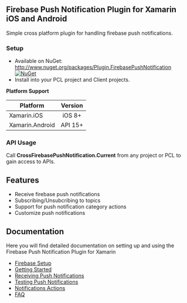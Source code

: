 ## Firebase Push Notification Plugin for Xamarin iOS and Android
Simple cross platform plugin for handling firebase push notifications.

### Setup
* Available on NuGet: http://www.nuget.org/packages/Plugin.FirebasePushNotification [![NuGet](https://img.shields.io/nuget/v/Plugin.FirebasePushNotification.svg?label=NuGet)](https://www.nuget.org/packages/Plugin.FirebasePushNotification/)
* Install into your PCL project and Client projects.

**Platform Support**

|Platform|Version|
| ------------------- | :------------------: |
|Xamarin.iOS|iOS 8+|
|Xamarin.Android|API 15+|

### API Usage

Call **CrossFirebasePushNotification.Current** from any project or PCL to gain access to APIs.

## Features

- Receive firebase push notifications
- Subscribing/Unsubcribing to topics
- Support for push notification category actions
- Customize push notifications

## Documentation

Here you will find detailed documentation on setting up and using the Firebase Push Notification Plugin for Xamarin

* [Firebase Setup](docs/FirebaseSetup.md)
* [Getting Started](docs/GettingStarted.md)
* [Receiving Push Notifications](docs/FirebaseNotifications.md)
* [Testing Push Notifications](docs/TestingPushNotifications.md)
* [Notifications Actions](docs/NotificationActions.md)
* [FAQ](docs/FAQ.md)
